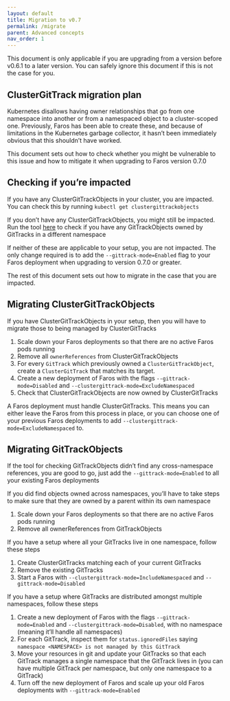 ```yaml
---
layout: default
title: Migration to v0.7
permalink: /migrate
parent: Advanced concepts
nav_order: 1
---
```


This document is only applicable if you are upgrading from a version before v0.6.1 to a later version. You can safely ignore this document if this is not the case for you.

## ClusterGitTrack migration plan
Kubernetes disallows having owner relationships that go from one namespace into another or from a namespaced object to a cluster-scoped one. Previously, Faros has been able to create these, and because of limitations in the Kubernetes garbage collector, it hasn’t been immediately obvious that this shouldn’t have worked.

This document sets out how to check whether you might be vulnerable to this issue and how to mitigate it when upgrading to Faros version 0.7.0

## Checking if you’re impacted

If you have any ClusterGitTrackObjects in your cluster, you are impacted. You can check this by running `kubectl get clustergittrackobjects`

If you don’t have any ClusterGitTrackObjects, you might still be impacted. Run the tool [here](TODO) to check if you have any GitTrackObjects owned by GitTracks in a different namespace

If neither of these are applicable to your setup, you are not impacted. The only change required is to add the `--gittrack-mode=Enabled` flag to your Faros deployment when upgrading to version 0.7.0 or greater.

The rest of this document sets out how to migrate in the case that you are impacted.

## Migrating ClusterGitTrackObjects

If you have ClusterGitTrackObjects in your setup, then you will have to migrate those to being managed by ClusterGitTracks


1. Scale down your Faros deployments so that there are no active Faros pods running
2. Remove all `ownerReferences` from ClusterGitTrackObjects
3. For every `GitTrack` which previously owned a `ClusterGitTrackObject`, create a `ClusterGitTrack` that matches its target.
4. Create a new deployment of Faros with the flags `--gittrack-mode=Disabled` and `--clustergittrack-mode=ExcludeNamespaced`
5. Check that ClusterGitTrackObjects are now owned by ClusterGitTracks

A Faros deployment must handle ClusterGitTracks. This means you can either leave the Faros from this process in place, or you can choose one of your previous Faros deployments to add `--clustergittrack-mode=ExcludeNamespaced` to.

## Migrating GitTrackObjects

If the tool for checking GitTrackObjects didn’t find any cross-namespace references, you are good to go, just add the `--gittrack-mode=Enabled` to all your existing Faros deployments

If you did find objects owned across namespaces, you’ll have to take steps to make sure that they are owned by a parent within its own namespace

1. Scale down your Faros deployments so that there are no active Faros pods running
2. Remove all ownerReferences from GitTrackObjects

If you have a setup where all your GitTracks live in one namespace, follow these steps

1. Create ClusterGitTracks matching each of your current GitTracks
2. Remove the existing GitTracks
3. Start a Faros with `--clustergittrack-mode=IncludeNamespaced` and `--gittrack-mode=Disabled`

If you have a setup where GitTracks are distributed amongst multiple namespaces, follow these steps

1. Create a new deployment of Faros with the flags `--gittrack-mode=Enabled` and `--clustergittrack-mode=Disabled`, with no namespace (meaning it’ll handle all namespaces)
2. For each GitTrack, inspect them for `status.ignoredFiles` saying `namespace <NAMESPACE> is not managed by this GitTrack`
3. Move your resources in git and update your GitTracks so that each GitTrack manages a single namespace that the GitTrack lives in (you can have multiple GitTrack per namespace, but only one namespace to a GitTrack)
4. Turn off the new deployment of Faros and scale up your old Faros deployments with `--gittrack-mode=Enabled`
